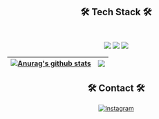 <h2 align="center"><b>🛠 Tech Stack 🛠</b></h2>
</br>

<div align="center">

<img src="https://img.shields.io/badge/Java-007396?style=for-the-badge&logo=java&logoColor=white">   <img src="https://img.shields.io/badge/Spring-6DB33F?style=for-the-badge&logo=Spring&logoColor=white">   <img src="https://img.shields.io/badge/github-181717?style=for-the-badge&logo=github&logoColor=white">

| <a href="https://github.com/orol116/github-readme-stats"><img align="center" src="https://github-readme-stats.vercel.app/api?username=orol116&show_icons=true&include_all_commits=true&theme=buefy&hide_border=true" alt="Anurag's github stats" /></a> | <a href="https://github.com/orol116/github-readme-stats"><img align="center" src="https://github-readme-stats.vercel.app/api/top-langs/?username=orol116&layout=compact&theme=buefy&hide_border=true" /></a> |
| ------------- | ------------- |

 <h2 align="center"><b>🛠 Contact 🛠</b></h2>

<a  href="https://www.instagram.com/been._.g/"><img alt="Instagram" src="https://img.shields.io/badge/Instagram-E4405F?style=for-the-badge&logo=instagram&logoColor=white">


 <!-- [![orol116's GitHub activity graph](https://activity-graph.herokuapp.com/graph?username=orol116&theme=xcode)](https://git.io/orol116) -->
<!--
**orol116/orol116** is a ✨ _special_ ✨ repository because its `README.md` (this file) appears on your GitHub profile.

Here are some ideas to get you started:

- 🔭 I’m currently working on ...
- 🌱 I’m currently learning ...
- 👯 I’m looking to collaborate on ...
- 🤔 I’m looking for help with ...
- 💬 Ask me about ...
- 📫 How to reach me: ...
- 😄 Pronouns: ...
- ⚡ Fun fact: ...
-->
